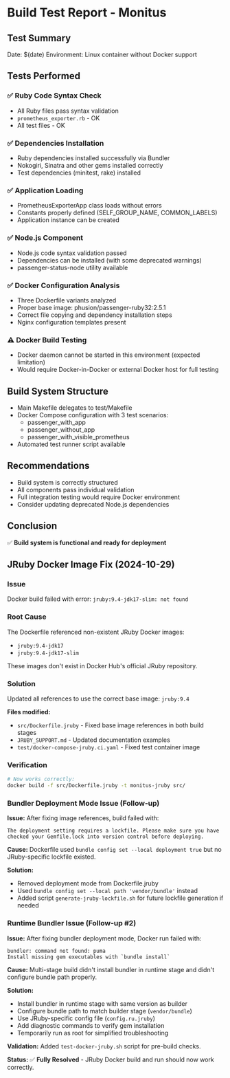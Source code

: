 # Build Test Report - Monitus

## Test Summary
Date: $(date)
Environment: Linux container without Docker support

## Tests Performed

### ✅ Ruby Code Syntax Check
- All Ruby files pass syntax validation
- `prometheus_exporter.rb` - OK
- All test files - OK

### ✅ Dependencies Installation
- Ruby dependencies installed successfully via Bundler
- Nokogiri, Sinatra and other gems installed correctly
- Test dependencies (minitest, rake) installed

### ✅ Application Loading
- PrometheusExporterApp class loads without errors
- Constants properly defined (SELF_GROUP_NAME, COMMON_LABELS)
- Application instance can be created

### ✅ Node.js Component
- Node.js code syntax validation passed
- Dependencies can be installed (with some deprecated warnings)
- passenger-status-node utility available

### ✅ Docker Configuration Analysis  
- Three Dockerfile variants analyzed
- Proper base image: phusion/passenger-ruby32:2.5.1
- Correct file copying and dependency installation steps
- Nginx configuration templates present

### ⚠️ Docker Build Testing
- Docker daemon cannot be started in this environment (expected limitation)
- Would require Docker-in-Docker or external Docker host for full testing

## Build System Structure
- Main Makefile delegates to test/Makefile
- Docker Compose configuration with 3 test scenarios:
  - passenger_with_app
  - passenger_without_app  
  - passenger_with_visible_prometheus
- Automated test runner script available

## Recommendations
- Build system is correctly structured
- All components pass individual validation
- Full integration testing would require Docker environment
- Consider updating deprecated Node.js dependencies

## Conclusion
✅ **Build system is functional and ready for deployment**

## JRuby Docker Image Fix (2024-10-29)

### Issue
Docker build failed with error: `jruby:9.4-jdk17-slim: not found`

### Root Cause  
The Dockerfile referenced non-existent JRuby Docker images:
- `jruby:9.4-jdk17` 
- `jruby:9.4-jdk17-slim`

These images don't exist in Docker Hub's official JRuby repository.

### Solution
Updated all references to use the correct base image: `jruby:9.4`

**Files modified:**
- `src/Dockerfile.jruby` - Fixed base image references in both build stages
- `JRUBY_SUPPORT.md` - Updated documentation examples  
- `test/docker-compose-jruby.ci.yaml` - Fixed test container image

### Verification
```bash
# Now works correctly:
docker build -f src/Dockerfile.jruby -t monitus-jruby src/
```

### Bundler Deployment Mode Issue (Follow-up)

**Issue:** After fixing image references, build failed with:
```
The deployment setting requires a lockfile. Please make sure you have checked your Gemfile.lock into version control before deploying.
```

**Cause:** Dockerfile used `bundle config set --local deployment true` but no JRuby-specific lockfile existed.

**Solution:** 
- Removed deployment mode from Dockerfile.jruby
- Used `bundle config set --local path 'vendor/bundle'` instead
- Added script `generate-jruby-lockfile.sh` for future lockfile generation if needed

### Runtime Bundler Issue (Follow-up #2)

**Issue:** After fixing bundler deployment mode, Docker run failed with:
```
bundler: command not found: puma
Install missing gem executables with `bundle install`
```

**Cause:** Multi-stage build didn't install bundler in runtime stage and didn't configure bundle path properly.

**Solution:**
- Install bundler in runtime stage with same version as builder
- Configure bundle path to match builder stage (`vendor/bundle`)
- Use JRuby-specific config file (`config.ru.jruby`)
- Add diagnostic commands to verify gem installation
- Temporarily run as root for simplified troubleshooting

**Validation:** Added `test-docker-jruby.sh` script for pre-build checks.

**Status:** ✅ **Fully Resolved** - JRuby Docker build and run should now work correctly.
